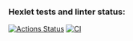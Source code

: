 ### Hexlet tests and linter status:
[![Actions Status](https://github.com/Vasyll/rails-project-lvl4/workflows/hexlet-check/badge.svg)](https://github.com/Vasyll/rails-project-lvl4/actions)
[![CI](https://github.com/Vasyll/rails-project-lvl4/actions/workflows/master.yml/badge.svg)](https://github.com/Vasyll/rails-project-lvl4/actions/workflows/master.yml)